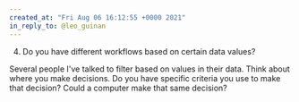 ```yaml
---
created_at: "Fri Aug 06 16:12:55 +0000 2021"
in_reply_to: @leo_guinan
---
```


4. Do you have different workflows based on certain data values? 

Several people I've talked to filter based on values in their data. Think about where you make decisions. Do you have specific criteria you use to make that decision? Could a computer make that same decision?
